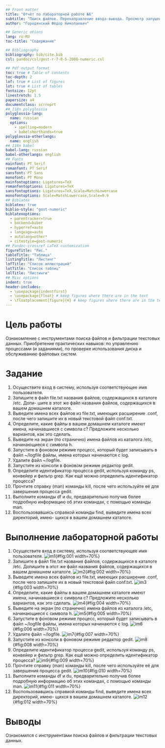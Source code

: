 ```yaml
---
## Front matter
title: "Отчёт по лабораторной работе №6"
subtitle: "Поиск файлов. Перенаправление ввода-вывода. Просмотр запущенных процессов"
author: "Городянский Фёдор Николаевич"

## Generic otions
lang: ru-RU
toc-title: "Содержание"

## Bibliography
bibliography: bib/cite.bib
csl: pandoc/csl/gost-r-7-0-5-2008-numeric.csl

## Pdf output format
toc: true # Table of contents
toc-depth: 2
lof: true # List of figures
lot: true # List of tables
fontsize: 12pt
linestretch: 1.5
papersize: a4
documentclass: scrreprt
## I18n polyglossia
polyglossia-lang:
  name: russian
  options:
	- spelling=modern
	- babelshorthands=true
polyglossia-otherlangs:
  name: english
## I18n babel
babel-lang: russian
babel-otherlangs: english
## Fonts
mainfont: PT Serif
romanfont: PT Serif
sansfont: PT Sans
monofont: PT Mono
mainfontoptions: Ligatures=TeX
romanfontoptions: Ligatures=TeX
sansfontoptions: Ligatures=TeX,Scale=MatchLowercase
monofontoptions: Scale=MatchLowercase,Scale=0.9
## Biblatex
biblatex: true
biblio-style: "gost-numeric"
biblatexoptions:
  - parentracker=true
  - backend=biber
  - hyperref=auto
  - language=auto
  - autolang=other*
  - citestyle=gost-numeric
## Pandoc-crossref LaTeX customization
figureTitle: "Рис."
tableTitle: "Таблица"
listingTitle: "Листинг"
lofTitle: "Список иллюстраций"
lotTitle: "Список таблиц"
lolTitle: "Листинги"
## Misc options
indent: true
header-includes:
  - \usepackage{indentfirst}
  - \usepackage{float} # keep figures where there are in the text
  - \floatplacement{figure}{H} # keep figures where there are in the text
---
```


# Цель работы

Ознакомление с инструментами поиска файлов и фильтрации текстовых данных.
Приобретение практических навыков: по управлению процессами (и заданиями), по
проверке использования диска и обслуживанию файловых систем.

# Задание

1. Осуществите вход в систему, используя соответствующее имя пользователя.
2. Запишите в файл file.txt названия файлов, содержащихся в каталоге /etc. Допи-
шите в этот же файл названия файлов, содержащихся в вашем домашнем каталоге.
3. Выведите имена всех файлов из file.txt, имеющих расширение .conf, после чего
запишите их в новый текстовой файл conf.txt.
4. Определите, какие файлы в вашем домашнем каталоге имеют имена, начинавшиеся
с символа c? Предложите несколько вариантов, как это сделать.
5. Выведите на экран (по странично) имена файлов из каталога /etc, начинающиеся
с символа h.
6. Запустите в фоновом режиме процесс, который будет записывать в файл ~/logfile
файлы, имена которых начинаются с log.
7. Удалите файл ~/logfile.
8. Запустите из консоли в фоновом режиме редактор gedit.
9. Определите идентификатор процесса gedit, используя команду ps, конвейер и фильтр
grep. Как ещё можно определить идентификатор процесса?
10. Прочтите справку (man) команды kill, после чего используйте её для завершения
процесса gedit.
11. Выполните команды df и du, предварительно получив более подробную информацию
об этих командах, с помощью команды man.
12. Воспользовавшись справкой команды find, выведите имена всех директорий, имею-
щихся в вашем домашнем каталоге.


# Выполнение лабораторной работы

1. Осуществите вход в систему, используя соответствующее имя пользователя.
![im1](image/im1.png){#fig:001 width=70%}
2.  Запишите в файл file.txt названия файлов, содержащихся в каталоге /etc. Допишите в этот же файл названия файлов, содержащихся в вашем домашнем каталоге.
![im2](image/im2.png){#fig:002 width=70%}
3.  Выведите имена всех файлов из file.txt, имеющих расширение .conf, после чего запишите их в новый текстовой файл conf.txt.
![im3](image/im3.png){#fig:003 width=70%}
4. Определите, какие файлы в вашем домашнем каталоге имеют имена, начинавшиеся
с символа c? Предложите несколько вариантов, как это сделать.
![im4](image/im4.png){#fig:004 width=70%}
5. Выведите на экран (по странично) имена файлов из каталога /etc, начинающиеся
с символа h.
![im5](image/im5.png){#fig:005 width=70%}
6. Запустите в фоновом режиме процесс, который будет записывать в файл ~/logfile файлы, имена которых начинаются с log.
![im6](image/im6.png){#fig:006 width=70%}
7. Удалите файл ~/logfile.
![im7](image/im7.png){#fig:007 width=70%}
8. Запустите из консоли в фоновом режиме редактор gedit.
![im8](image/im8.png){#fig:008 width=70%}
9. Определите идентификатор процесса gedit, используя команду ps, конвейер и фильтр
grep. Как ещё можно определить идентификатор процесса?
![im9](image/im9.png){#fig:009 width=70%}
10. Прочтите справку (man) команды kill, после чего используйте её для завершения
процесса gedit.
![im10](image/im10.png){#fig:010 width=70%}
11. Выполните команды df и du, предварительно получив более подробную информацию
об этих командах, с помощью команды man.
![im11](image/im11.png){#fig:011 width=70%}
12. Воспользовавшись справкой команды find, выведите имена всех директорий, имею-
щихся в вашем домашнем каталоге.
![im12](image/im12.png){#fig:012 width=70%}

# Выводы

Ознакомился с инструментами поиска файлов и фильтрации текстовых данных.

